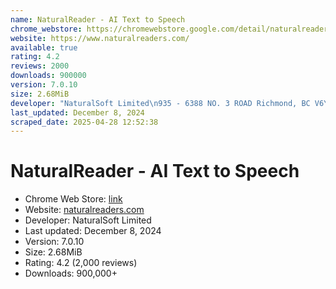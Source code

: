 ```yaml
---
name: NaturalReader - AI Text to Speech
chrome_webstore: https://chromewebstore.google.com/detail/naturalreader-ai-text-to/kohfgcgbkjodfcfkcackpagifgbcmimk
website: https://www.naturalreaders.com/
available: true
rating: 4.2
reviews: 2000
downloads: 900000
version: 7.0.10
size: 2.68MiB
developer: "NaturalSoft Limited\n935 - 6388 NO. 3 ROAD Richmond, BC V6Y 0L4 CA\nWebsite\nEmail\nPhone"
last_updated: December 8, 2024
scraped_date: 2025-04-28 12:52:38
---
```


# NaturalReader - AI Text to Speech

- Chrome Web Store: [link](https://chromewebstore.google.com/detail/naturalreader-ai-text-to/kohfgcgbkjodfcfkcackpagifgbcmimk)
- Website: [naturalreaders.com](https://www.naturalreaders.com/)
- Developer: NaturalSoft Limited
- Last updated: December 8, 2024
- Version: 7.0.10
- Size: 2.68MiB
- Rating: 4.2 (2,000 reviews)
- Downloads: 900,000+ 